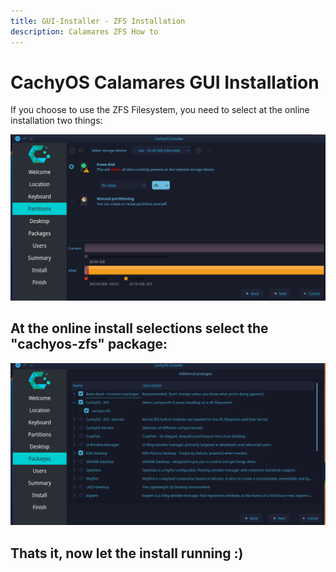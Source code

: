 ```yaml
---
title: GUI-Installer - ZFS Installation
description: Calamares ZFS How to
---
```


# CachyOS Calamares GUI Installation

If you choose to use the ZFS Filesystem, you need to select at the online installation two things:

![zfs1.png](../../assets/zfs1.png)
## At the online install selections select the "cachyos-zfs" package:

![zfs2.png](../../assets/zfs2.png)


## Thats it, now let the install running :)
